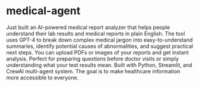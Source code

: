 # medical-agent
Just built an AI-powered medical report analyzer that helps people understand their lab results and medical reports in plain English.
The tool uses GPT-4 to break down complex medical jargon into easy-to-understand summaries, identify potential causes of abnormalities, and suggest practical next steps.
You can upload PDFs or images of your reports and get instant analysis. Perfect for preparing questions before doctor visits or simply understanding what your test results mean.
Built with Python, Streamlit, and CrewAI multi-agent system. The goal is to make healthcare information more accessible to everyone.
